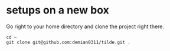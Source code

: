 # setups on a new box
Go right to your home directory and clone the
project right there.

    cd ~
    git clone git@github.com:demian0311/tilde.git .
